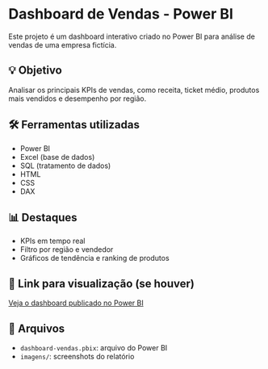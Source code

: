# Dashboard de Vendas - Power BI

Este projeto é um dashboard interativo criado no Power BI para análise de vendas de uma empresa fictícia.

## 💡 Objetivo

Analisar os principais KPIs de vendas, como receita, ticket médio, produtos mais vendidos e desempenho por região.

## 🛠️ Ferramentas utilizadas

- Power BI
- Excel (base de dados)
- SQL (tratamento de dados)
- HTML
- CSS
- DAX

## 📊 Destaques

- KPIs em tempo real
- Filtro por região e vendedor
- Gráficos de tendência e ranking de produtos

## 🔗 Link para visualização (se houver)
[Veja o dashboard publicado no Power BI](https://...)

## 📁 Arquivos

- `dashboard-vendas.pbix`: arquivo do Power BI
- `imagens/`: screenshots do relatório
